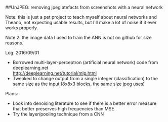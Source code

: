##UnJPEG: removing jpeg atefacts from screenshots with a neural network

Note: this is just a pet project to teach myself about neural networks and Theano, not expecting usable results, but I'll make a lot of noise if it ever works properly.

Note 2: the image data I used to train the ANN is not on github for size reasons.

Log:
2016/09/01	
* Borrowed multi-layer-perceptron (artificial neural network) code from deeplearning.net  
http://deeplearning.net/tutorial/mlp.html  
* Tweaked to change output from a single integer (classification) to the same size as the input (8x8x3 blocks, the same size jpeg uses)

Plans:
* Look into denoising literature to see if there is a better error measure that better preserves high frequencies than MSE
* Try the layer/pooling technique from a CNN
